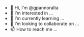 - 👋 Hi, I’m @gpannoralta
- 👀 I’m interested in ...
- 🌱 I’m currently learning ...
- 💞️ I’m looking to collaborate on ...
- 📫 How to reach me ...

<!---
gpannoralta/gpannoralta is a ✨ special ✨ repository because its `README.md` (this file) appears on your GitHub profile.
You can click the Preview link to take a look at your changes.
--->
